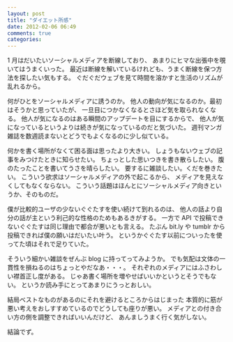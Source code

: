 ```yaml
---
layout: post
title: "ダイエット所感"
date: 2012-02-06 06:49
comments: true
categories: 
---
```


1 月はだいたいソーシャルメディアを断線しており、
あまりにヒマな出張中を覗いてはうまくいった。
最近は断線を解いているけれども、うまく断線を保つ方法を探したい気もする。
ぐだぐだウェブを見て時間を溶かすと生活のリズムが乱れるから。

何がひとをソーシャルメディアに誘うのか。
他人の動向が気になるのか。最初はそうかと思っていたが、
一旦目につかなくなるとさほど気を取られなくなる。
他人が気になるのはある瞬間のアップデートを目にするからで、
他人が気になっているというよりは続きが気になっているのだと気づいた。
週刊マンガ雑誌を数週読まないとどうでもよくなるのに少し似ている。

何かを書く場所がなくて困る面は思ったより大きい。
しょうもないウェブの記事をみつけたときに知らせたい。
ちょっとした思いつきを書き散らしたい。
腹のたったことを書いてうさを晴らしたい。
要するに雑談したい。くだを巻きたい。
こういう欲求はソーシャルメディアの外で起こるから、
メディアを見えなくしてもなくならない。
こういう話題はほんとにソーシャルメディア向きというか、そのものだ。

僕が比較的ユーザの少ないぐぐたすを使い続けて到れるのは、
他人の話より自分の話が主という利己的な性格のためもあるきがする。
一方で API で投稿できないぐぐたすは同じ理由で都合が悪いとも言える。
たぶん bit.ly や tumblr から投稿できれば僕の願いはだいたい叶う。
というかぐぐたす以前についったを使ってた頃はそれで足りていた。

そういう細かい雑談をぜんぶ blog に持ってってみようか。
でも気配は文体の一貫性を損ねるのはちょっとやだなあ・・・。
それぞれのメディアにはふさわしい襟首正し度がある。
じゃあ書く場所を増やせばいいかというとそうでもない。
というか読み手にとってあまりにうっとおしい。

結局ベストなものがあるのにそれを避けるところからはじまった
本質的に筋が悪い考えをおしすすめているのでどうしても座りが悪い。
メディアとの付き合い方の側を調整できればいいんだけど、
あんましうまく行く気がしない。

結論でず。
